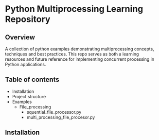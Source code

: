 # Python Multiprocessing Learning Repository

## Overview

A collection of python examples demonstrating multiprocessing concepts, techniques and
best practices. This repo serves as both a learning resources and future reference
for implementing concurrent processing in Python applications.

## Table of contents

- Installation
- Project structure
- Examples
  - File_processing
    - squential_file_processor.py
    - multi_processing_file_procesor.py

## Installation